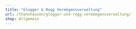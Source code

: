 ```yaml
---
title: "Glogger & Rogg Vermögensverwaltung"
url: /thannhausen/glogger-und-rogg-vermoegensverwaltung/
shop: Allgemein
---
```


